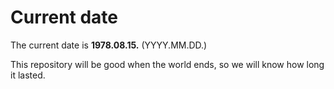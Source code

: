 # Current date

The current date is **1978.08.15.** (YYYY.MM.DD.)

This repository will be good when the world ends, so we will know how long it lasted.